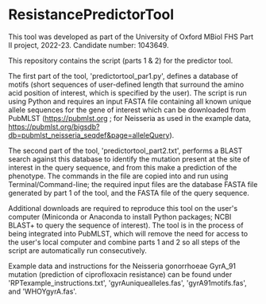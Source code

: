 # ResistancePredictorTool
This tool was developed as part of the University of Oxford MBiol FHS Part II project, 2022-23. Candidate number: 1043649.

This repository contains the script (parts 1 & 2) for the predictor tool. 

The first part of the tool, 'predictortool_par1.py', defines a database of motifs (short sequences of user-defined length that surround the amino acid position of interest, which is specified by the user). The script is run using Python and requires an input FASTA file containing all known unique allele sequences for the gene of interest which can be downloaded from PubMLST (https://pubmlst.org ; for Neisseria as used in the example data, https://pubmlst.org/bigsdb?db=pubmlst_neisseria_seqdef&page=alleleQuery). 

The second part of the tool, 'predictortool_part2.txt', performs a BLAST search against this database to identify the mutation present at the site of interest in the query sequence, and from this make a prediction of the phenotype. The commands in the file are copied into and run using Terminal/Command-line; the required input files are the database FASTA file generated by part 1 of the tool, and the FASTA file of the query sequence. 

Additional downloads are required to reproduce this tool on the user's computer (Miniconda or Anaconda to install Python packages; NCBI BLAST+ to query the sequence of interest). The tool is in the process of being integrated into PubMLST, which will remove the need for access to the user's local computer and combine parts 1 and 2 so all steps of the script are automatically run consecutively.

Example data and instructions for the Neisseria gonorrhoeae GyrA_91 mutation (prediction of ciprofloxacin resistance) can be found under 'RPTexample_instructions.txt', 'gyrAuniquealleles.fas', 'gyrA91motifs.fas', and 'WHOYgyrA.fas'. 
